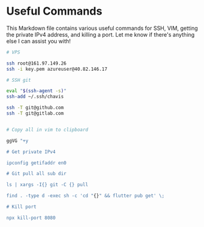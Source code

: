# Useful Commands
This Markdown file contains various useful commands for SSH, VIM, getting the private IPv4 address, and killing a port. Let me know if there's anything else I can assist you with!




```bash
# VPS

ssh root@161.97.149.26
ssh -i key.pem azureuser@40.82.146.17

# SSH git

eval "$(ssh-agent -s)"
ssh-add ~/.ssh/chavis

ssh -T git@github.com
ssh -T git@gitlab.com


# Copy all in vim to clipboard

ggVG "+y

# Get private IPv4

ipconfig getifaddr en0

# Git pull all sub dir

ls | xargs -I{} git -C {} pull

find . -type d -exec sh -c 'cd "{}" && flutter pub get' \;

# Kill port

npx kill-port 8080

```
